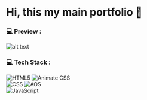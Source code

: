# Hi, this my main portfolio 📃

### 💻 Preview :
![alt text](https://github.com/NaelYo/Portfolio/blob/main/img/preview.png?raw=true)

### 💻 Tech Stack :
![HTML5](https://img.shields.io/badge/html5-%23E34F26.svg?style=for-the-badge&logo=html5&logoColor=white) ![Animate CSS](https://img.shields.io/badge/Animate.css-wheat?style=for-the-badge&logoColor=white)
<br>
![CSS](https://img.shields.io/badge/css-%231572B6.svg?style=for-the-badge&logo=css3&logoColor=white) ![AOS](https://img.shields.io/badge/AOS-lightblue?style=for-the-badge&logoColor=white)
<br>
![JavaScript](https://img.shields.io/badge/JavaScript-yellow?style=for-the-badge&logo=javascript&logoColor=white)



